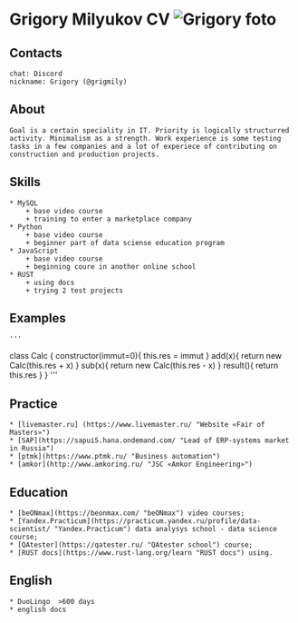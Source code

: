 # Grigory Milyukov CV  ![Grigory foto](https://drive.google.com/file/d/1JTHV97scBIC543W7v-g34eX_aJjzD1J-/preview)
## Contacts
    chat: Discord 
    nickname: Grigory (@grigmily)
## About
    Goal is a certain speciality in IT. Priority is logically structurred activity. Minimalism as a strength. Work experience is some testing tasks in a few companies and a lot of experiece of contributing on construction and production projects.  
## Skills
    * MySQL
        + base video course
        + training to enter a marketplace company
    * Python
        + base video course
        + beginner part of data sciense education program
    * JavaScript
        + base video course
        + beginning coure in another online school
    * RUST
        + using docs
        + trying 2 test projects

## Examples
    '''
class Calc {
    constructor(immut=0){
        this.res = immut
    }
    add(x){
        return new Calc(this.res + x)
    }
    sub(x){
        return new Calc(this.res - x)
    }
    result(){
        return this.res
    }
}
'''
## Practice
    * [livemaster.ru] (https://www.livemaster.ru/ "Website «Fair of Masters»")
    * [SAP](https://sapui5.hana.ondemand.com/ "Lead of ERP-systems market in Russia")
    * [ptmk](https://www.ptmk.ru/ "Business automation")
    * [amkor](http://www.amkoring.ru/ "JSC «Amkor Engineering»")
## Education
    * [beONmax](https://beonmax.com/ "beONmax") video courses;
    * [Yandex.Practicum](https://practicum.yandex.ru/profile/data-scientist/ "Yandex.Practicum") data analysys school - data science course;
    * [QAtester](https://qatester.ru/ "QAtester school") course;
    * [RUST docs](https://www.rust-lang.org/learn "RUST docs") using.
## English
    * DuoLingo  >600 days
    * english docs
